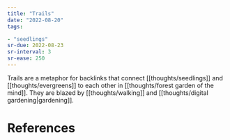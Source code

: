 ```yaml
---
title: "Trails"
date: "2022-08-20"
tags:

- "seedlings"
sr-due: 2022-08-23
sr-interval: 3
sr-ease: 250
---
```


Trails are a metaphor for backlinks that connect [[thoughts/seedlings]] and [[thoughts/evergreens]] to each other in [[thoughts/forest garden of the mind]]. They are blazed by [[thoughts/walking]] and [[thoughts/digital gardening|gardening]].

# References